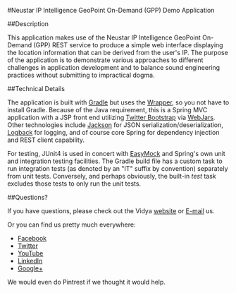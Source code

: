 #Neustar IP Intelligence GeoPoint On-Demand (GPP) Demo Application

##Description

This application makes use of the Neustar IP Intelligence GeoPoint On-Demand (GPP) REST service to produce a simple
web interface displaying the location information that can be derived from the user's IP. The purpose of the application
is to demonstrate various approaches to different challenges in application development and to balance sound engineering
practices without submitting to impractical dogma.

##Technical Details

The application is built with [Gradle](http://www.gradle.org/) but uses the [Wrapper](http://www.gradle.org/docs/current/userguide/userguide_single.html#gradle_wrapper),
so you not have to install Gradle. Because of the
Java requirement, this is a Spring MVC application with a JSP front end utilizing [Twitter Bootstrap](http://getbootstrap.com/)
via [WebJars](http://www.webjars.org/).
Other technologies include [Jackson](https://github.com/FasterXML/jackson-databind) for JSON serialization/deserialization,
[Logback](http://logback.qos.ch/) for logging, and of course core
Spring for dependency injection and REST client capability.

For testing, JUnit4 is used in concert with [EasyMock](http://www.easymock.org/) and Spring's own unit and integration testing facilities. The Gradle
build file has a custom task to run integration tests (as denoted by an "IT" suffix by convention) separately from unit
tests. Conversely, and perhaps obviously, the built-in *test* task excludes those tests to only run the unit tests.

##Questions?

If you have questions, please check out the Vidya [website](http://www.vidyasource.com) or [E-mail](mailto:info@vidyasource.com) us.

Or you can find us pretty much everywhere:

* [Facebook](https://www.facebook.com/VidyaSource)
* [Twitter](https://twitter.com/VidyaSource)
* [YouTube](https://www.youtube.com/channel/UC24LVc8Bb65SF6LW-SLog9A)
* [LinkedIn](http://www.linkedin.com/company/3285099?trk=prof-exp-company-name)
* [Google+](https://plus.google.com/+Vidyasource)

We would even do Pintrest if we thought it would help.
